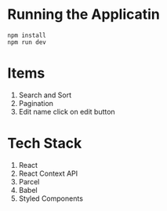 # Running the Applicatin

```
npm install
npm run dev
```

# Items

1. Search and Sort
2. Pagination
3. Edit name click on edit button

# Tech Stack

1. React
2. React Context API
3. Parcel
4. Babel
5. Styled Components
